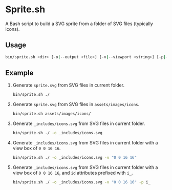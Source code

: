 # Sprite.sh

A Bash script to build a SVG sprite from a folder of SVG files (typically icons).

## Usage

```sh
bin/sprite.sh <dir> [-o|--output <file>] [-v|--viewport <string>] [-p|--prefix <string>] [--verbose]
```

## Example

1. Generate `sprite.svg` from SVG files in current folder.

    ```sh
    bin/sprite.sh ./
    ```

2. Generate `sprite.svg` from SVG files in `assets/images/icons`.

    ```sh
    bin/sprite.sh assets/images/icons/
    ```

3. Generate `_includes/icons.svg` from SVG files in current folder.

    ```sh
    bin/sprite.sh ./ -o _includes/icons.svg
    ```

4. Generate `_includes/icons.svg` from SVG files in current folder with a view box of `0 0 16 16`.

    ```sh
    bin/sprite.sh ./ -o _includes/icons.svg -v "0 0 16 16"
    ```

5. Generate `_includes/icons.svg` from SVG files in current folder with a view box of `0 0 16 16`, and `id` attributes prefixed with `i_`.

    ```sh
    bin/sprite.sh ./ -o _includes/icons.svg -v "0 0 16 16" -p i_
    ```
